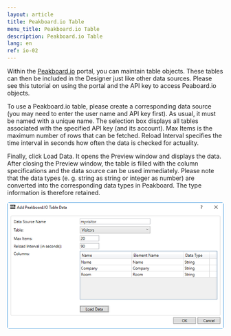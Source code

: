 ```yaml
---
layout: article
title: Peakboard.io Table
menu_title: Peakboard.io Table
description: Peakboard.io Table
lang: en
ref: io-02
---
```

Within the [Peakboard.io](https://peakboard.io) portal, you can maintain table objects. These tables can then be included in the Designer just like other data sources. Please see this tutorial on using the portal and the API key to access Peaboard.io objects.

To use a Peakboard.io table, please create a corresponding data source (you may need to enter the user name and API key first). As usual, it must be named with a unique name. The selection box displays all tables associated with the specified API key (and its account). Max Items is the maximum number of rows that can be fetched. Reload Interval specifies the time interval in seconds how often the data is checked for actuality.

Finally, click Load Data. It opens the Preview window and displays the data. After closing the Preview window, the table is filled with the column specifications and the data source can be used immediately. Please note that the data types (e. g. string as string or integer as number) are converted into the corresponding data types in Peakboard. The type information is therefore retained.

![image_1](/assets/images/peakboard-io/table/datasource_peakboardio_table_01.png)
